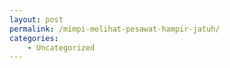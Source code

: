 ```yaml
---
layout: post
permalink: /mimpi-melihat-pesawat-hampir-jatuh/
categories:
    - Uncategorized
---
```


